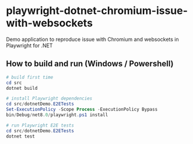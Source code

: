 # playwright-dotnet-chromium-issue-with-websockets
Demo application to reproduce issue with Chromium and websockets in Playwright for .NET

## How to build and run (Windows / Powershell)

```powershell
# build first time
cd src
dotnet build

# install Playwright dependencies
cd src/dotnetDemo.E2ETests
Set-ExecutionPolicy -Scope Process -ExecutionPolicy Bypass
bin/Debug/net8.0/playwright.ps1 install

# run Playwright E2E tests
cd src/dotnetDemo.E2ETests
dotnet test
```

